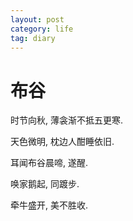 ```yaml
---
layout: post
category: life
tag: diary
---
```


# 布谷

时节向秋, 薄衾渐不抵五更寒.

天色微明, 枕边人酣睡依旧.

耳闻布谷晨啼, 遂醒.

唤家鹅起, 同踱步.

牵牛盛开, 美不胜收.
